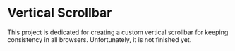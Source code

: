 # Vertical Scrollbar

This project is dedicated for creating a custom vertical scrollbar for keeping consistency in all browsers. Unfortunately, it is not finished yet.
